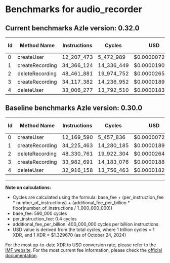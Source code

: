 # Benchmarks for audio_recorder

## Current benchmarks Azle version: 0.32.0

| Id  | Method Name     | Instructions | Cycles     | USD           | USD/Million Calls | Change                            |
| --- | --------------- | ------------ | ---------- | ------------- | ----------------- | --------------------------------- |
| 0   | createUser      | 12_207_473   | 5_472_989  | $0.0000072773 | $7.27             | <font color="red">+37_883</font>  |
| 1   | createRecording | 34_366_124   | 14_336_449 | $0.0000190627 | $19.06            | <font color="red">+140_661</font> |
| 2   | deleteRecording | 48_461_881   | 19_974_752 | $0.0000265598 | $26.55            | <font color="red">+131_120</font> |
| 3   | createRecording | 34_117_382   | 14_236_952 | $0.0000189304 | $18.93            | <font color="red">+134_691</font> |
| 4   | deleteUser      | 33_006_277   | 13_792_510 | $0.0000183395 | $18.33            | <font color="red">+90_119</font>  |

## Baseline benchmarks Azle version: 0.30.0

| Id  | Method Name     | Instructions | Cycles     | USD           | USD/Million Calls |
| --- | --------------- | ------------ | ---------- | ------------- | ----------------- |
| 0   | createUser      | 12_169_590   | 5_457_836  | $0.0000072571 | $7.25             |
| 1   | createRecording | 34_225_463   | 14_280_185 | $0.0000189879 | $18.98            |
| 2   | deleteRecording | 48_330_761   | 19_922_304 | $0.0000264901 | $26.49            |
| 3   | createRecording | 33_982_691   | 14_183_076 | $0.0000188588 | $18.85            |
| 4   | deleteUser      | 32_916_158   | 13_756_463 | $0.0000182916 | $18.29            |

---

**Note on calculations:**

- Cycles are calculated using the formula: base_fee + (per_instruction_fee \* number_of_instructions) + (additional_fee_per_billion \* floor(number_of_instructions / 1_000_000_000))
- base_fee: 590_000 cycles
- per_instruction_fee: 0.4 cycles
- additional_fee_per_billion: 400_000_000 cycles per billion instructions
- USD value is derived from the total cycles, where 1 trillion cycles = 1 XDR, and 1 XDR = $1.329670 (as of October 24, 2024)

For the most up-to-date XDR to USD conversion rate, please refer to the [IMF website](https://www.imf.org/external/np/fin/data/rms_sdrv.aspx).
For the most current fee information, please check the [official documentation](https://internetcomputer.org/docs/current/developer-docs/gas-cost#execution).
